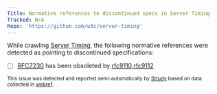 ```yaml
---
Title: Normative references to discontinued specs in Server Timing
Tracked: N/A
Repo: 'https://github.com/w3c/server-timing'
---
```


While crawling [Server Timing](https://w3c.github.io/server-timing/), the following normative references were detected as pointing to discontinued specifications:
* [ ] [RFC7230](https://httpwg.org/specs/rfc7230.html) has been obsoleted by [rfc9110](https://httpwg.org/specs/rfc9110.html),[rfc9112](https://httpwg.org/specs/rfc9112.html)

<sub>This issue was detected and reported semi-automatically by [Strudy](https://github.com/w3c/strudy/) based on data collected in [webref](https://github.com/w3c/webref/).</sub>
